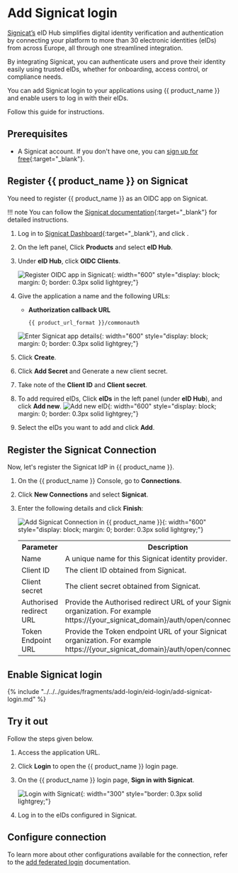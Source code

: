 # Add Signicat login

[Signicat’s](https://www.signicat.com/) eID Hub simplifies digital identity verification and authentication by connecting your platform to more than 30 electronic identities (eIDs) from across Europe, all through one streamlined integration.

By integrating Signicat, you can authenticate users and prove their identity easily using trusted eIDs, whether for onboarding, access control, or compliance needs.

You can add Signicat login to your applications using {{ product_name }} and enable users to log in with their eIDs.

Follow this guide for instructions.

## Prerequisites
- A Signicat account. If you don't have one, you can [sign up for free](https://developer.signicat.com/docs/){:target="_blank"}.

## Register {{ product_name }} on Signicat

You need to register {{ product_name }} as an OIDC app on Signicat.

!!! note
    You can follow the [Signicat documentation](https://developer.signicat.com/docs/){:target="_blank"} for detailed instructions.

1. Log in to [Signicat Dashboard](https://dashboard.signicat.com){:target="_blank"}, and click .
2. On the left panel, Click **Products** and select **eID Hub**.
3. Under **eID Hub**, click **OIDC Clients**.

    ![Register OIDC app in Signicat]({{base_path}}/assets/img/guides/idp/signicat-idp/signicat-register-app.png){: width="600" style="display: block; margin: 0; border: 0.3px solid lightgrey;"}

4. Give the application a name and the following URLs:

    - **Authorization callback URL**
        ```bash
        {{ product_url_format }}/commonauth
        ```

    ![Enter Signicat app details]({{base_path}}/assets/img/guides/idp/signicat-idp/signicat-app-info.png){: width="600" style="display: block; margin: 0; border: 0.3px solid lightgrey;"}

5. Click **Create**.
6. Click **Add Secret** and Generate a new client secret.
7. Take note of the **Client ID** and **Client secret**.
8. To add required eIDs, Click **eIDs** in the left panel (under **eID Hub**), and click **Add new**.
   ![Add new eID]({{base_path}}/assets/img/guides/idp/signicat-idp/signicat-add-eid.png){: width="600" style="display: block; margin: 0; border: 0.3px solid lightgrey;"}

9. Select the eIDs you want to add and click **Add**.

## Register the Signicat Connection

Now, let's register the Signicat IdP in {{ product_name }}.

1. On the {{ product_name }} Console, go to **Connections**.
2. Click **New Connections** and select **Signicat**.
3. Enter the following details and click **Finish**:

    ![Add Signicat Connection in {{ product_name }}]({{base_path}}/assets/img/guides/idp/signicat-idp/add-signicat-idp.png){: width="600" style="display: block; margin: 0; border: 0.3px solid lightgrey;"}

    <table>
      <tr>
        <th>Parameter</th>
        <th>Description</th>
      </tr>
      <tr>
        <td>Name</td>
        <td>A unique name for this Signicat identity provider.</td>
      </tr>
      <tr>
          <td>Client ID</td>
          <td>The client ID obtained from Signicat.</td>
      </tr>
      <tr>
          <td>Client secret</td>
          <td>The client secret obtained from Signicat.</td>
      </tr>
       <td>Authorised redirect URL</td>
          <td>Provide the Authorised redirect URL of your Signicat organization. For example https://{your_signicat_domain}/auth/open/connect/authorize..</td>
      </tr>
      <tr>
          <td>Token Endpoint URL</td>
          <td>Provide the Token endpoint URL of your Signicat organization. For example https://{your_signicat_domain}/auth/open/connect/token.</td>
      </tr>
    </table>

## Enable Signicat login

{% include "../../../guides/fragments/add-login/eid-login/add-signicat-login.md" %}

## Try it out

Follow the steps given below.

1. Access the application URL.

2. Click **Login** to open the {{ product_name }} login page.

3. On the {{ product_name }} login page, **Sign in with Signicat**.

    ![Login with Signicat]({{base_path}}/assets/img/guides/idp/signicat-idp/sign-in-with-signicat.png){: width="300" style="border: 0.3px solid lightgrey;"}

4. Log in to the eIDs configured in Signicat.

## Configure connection

To learn more about other configurations available for the connection, refer to the [add federated login]({{base_path}}/guides/authentication/federated-login/) documentation.